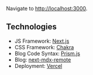 

Navigate to [http://localhost:3000](http://localhost:3000).

## Technologies

- JS Framework: [Next.js](https://nextjs.org/)
- CSS Framework: [Chakra](https://chakra-ui.com/)
- Blog Code Syntax: [Prism.js](https://prismjs.com/)
- Blog: [next-mdx-remote](https://github.com/hashicorp/next-mdx-remote)
- Deployment: [Vercel](https://vercel.com/)

